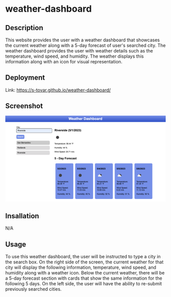 # weather-dashboard

## Description 

This website provides the user with a weather dashboard that showcases the current weather along with a 5-day forecast of user's searched city. The weather dashboard provides the user with weather details such as the temperature, wind speed, and humidity. The weather displays this information along with an icon for visual representation. 

## Deployment 

Link: https://s-tovar.github.io/weather-dashboard/

## Screenshot 

![plot](./assets/Screenshot%202023-05-01%20at%209.57.11%20PM.png)

## Insallation

N/A

## Usage 

To use this weather dashboard, the user will be instructed to type a city in the search box. On the right side of the screen, the current weather for that city will display the following information, temperature, wind speed, and humidity along with a weather icon. Below the current weather, there will be a 5-day forecast section with cards that show the same information for the following 5 days. On the left side, the user will have the ability to re-submit previously searched cities. 